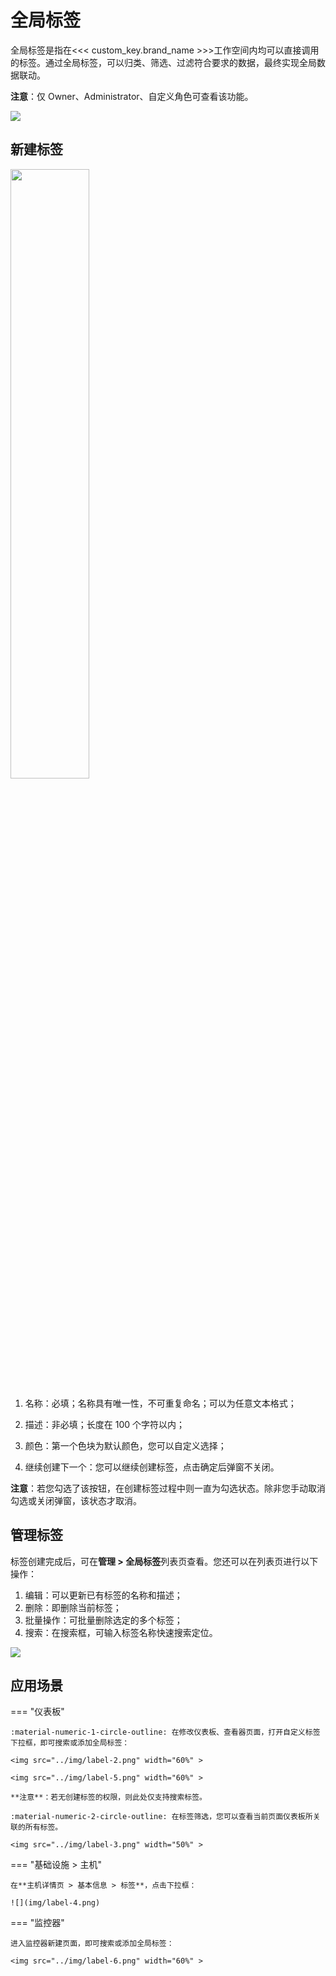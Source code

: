 # 全局标签

全局标签是指在<<< custom_key.brand_name >>>工作空间内均可以直接调用的标签。通过全局标签，可以归类、筛选、过滤符合要求的数据，最终实现全局数据联动。

**注意**：仅 Owner、Administrator、自定义角色可查看该功能。

![](img/label-7.png)

## 新建标签

<img src="../img/label.png" width="50%" >

1. 名称：必填；名称具有唯一性，不可重复命名；可以为任意文本格式；

2. 描述：非必填；长度在 100 个字符以内；

3. 颜色：第一个色块为默认颜色，您可以自定义选择；

4. 继续创建下一个：您可以继续创建标签，点击确定后弹窗不关闭。

**注意**：若您勾选了该按钮，在创建标签过程中则一直为勾选状态。除非您手动取消勾选或关闭弹窗，该状态才取消。

## 管理标签

标签创建完成后，可在**管理 > 全局标签**列表页查看。您还可以在列表页进行以下操作：

1. 编辑：可以更新已有标签的名称和描述；
2. 删除：即删除当前标签；
3. 批量操作：可批量删除选定的多个标签；
4. 搜索：在搜索框，可输入标签名称快速搜索定位。

![](img/label-1.png)


## 应用场景

<div class="grid" markdown>

=== "仪表板"

    :material-numeric-1-circle-outline: 在修改仪表板、查看器页面，打开自定义标签下拉框，即可搜索或添加全局标签：

    <img src="../img/label-2.png" width="60%" >

    <img src="../img/label-5.png" width="60%" >

    **注意**：若无创建标签的权限，则此处仅支持搜索标签。

    :material-numeric-2-circle-outline: 在标签筛选，您可以查看当前页面仪表板所关联的所有标签。

    <img src="../img/label-3.png" width="50%" >

=== "基础设施 > 主机"

    在**主机详情页 > 基本信息 > 标签**，点击下拉框：

    ![](img/label-4.png)

=== "监控器"

    进入监控器新建页面，即可搜索或添加全局标签：

    <img src="../img/label-6.png" width="60%" >

</div>